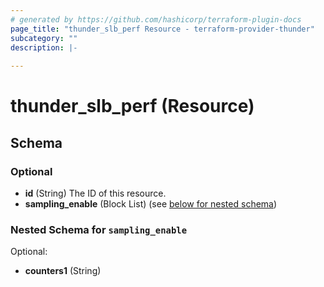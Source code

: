 ```yaml
---
# generated by https://github.com/hashicorp/terraform-plugin-docs
page_title: "thunder_slb_perf Resource - terraform-provider-thunder"
subcategory: ""
description: |-
  
---
```


# thunder_slb_perf (Resource)





<!-- schema generated by tfplugindocs -->
## Schema

### Optional

- **id** (String) The ID of this resource.
- **sampling_enable** (Block List) (see [below for nested schema](#nestedblock--sampling_enable))

<a id="nestedblock--sampling_enable"></a>
### Nested Schema for `sampling_enable`

Optional:

- **counters1** (String)


